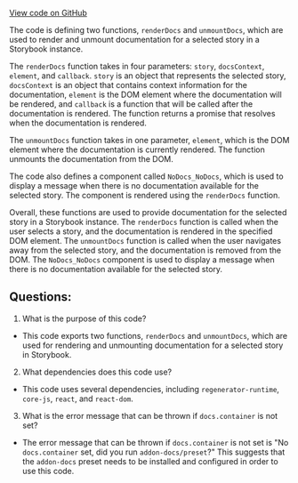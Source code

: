[View code on GitHub](https://github.com/technologiestiftung/kulturdaten-frontend/blob/master/storybook-static/3.7bb2ac45.iframe.bundle.js)

The code is defining two functions, `renderDocs` and `unmountDocs`, which are used to render and unmount documentation for a selected story in a Storybook instance. 

The `renderDocs` function takes in four parameters: `story`, `docsContext`, `element`, and `callback`. `story` is an object that represents the selected story, `docsContext` is an object that contains context information for the documentation, `element` is the DOM element where the documentation will be rendered, and `callback` is a function that will be called after the documentation is rendered. The function returns a promise that resolves when the documentation is rendered.

The `unmountDocs` function takes in one parameter, `element`, which is the DOM element where the documentation is currently rendered. The function unmounts the documentation from the DOM.

The code also defines a component called `NoDocs_NoDocs`, which is used to display a message when there is no documentation available for the selected story. The component is rendered using the `renderDocs` function.

Overall, these functions are used to provide documentation for the selected story in a Storybook instance. The `renderDocs` function is called when the user selects a story, and the documentation is rendered in the specified DOM element. The `unmountDocs` function is called when the user navigates away from the selected story, and the documentation is removed from the DOM. The `NoDocs_NoDocs` component is used to display a message when there is no documentation available for the selected story.
## Questions: 
 1. What is the purpose of this code?
- This code exports two functions, `renderDocs` and `unmountDocs`, which are used for rendering and unmounting documentation for a selected story in Storybook.

2. What dependencies does this code use?
- This code uses several dependencies, including `regenerator-runtime`, `core-js`, `react`, and `react-dom`.

3. What is the error message that can be thrown if `docs.container` is not set?
- The error message that can be thrown if `docs.container` is not set is "No `docs.container` set, did you run `addon-docs/preset`?" This suggests that the `addon-docs` preset needs to be installed and configured in order to use this code.